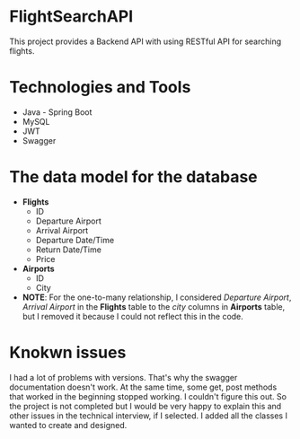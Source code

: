 # FlightSearchAPI
This project provides a Backend API with using RESTful API for searching flights.
# Technologies and Tools
- Java - Spring Boot
- MySQL
- JWT 
- Swagger
# The data model for the database
- **Flights**
  - ID
  - Departure Airport
  - Arrival Airport
  - Departure Date/Time
  - Return Date/Time
  - Price
- **Airports** 
  - ID
  - City
- **NOTE**: For the one-to-many relationship, I considered *Departure Airport*, *Arrival Airport* in the **Flights** table to the *city* columns in **Airports** table, but I removed it because I could not reflect this in the code.

# Knokwn issues 
I had a lot of problems with versions. That's why the swagger documentation doesn't work. At the same time, some get, post methods that worked in the beginning stopped working. I couldn't figure this out. So the project is not completed but I would be very happy to explain this and other issues in the technical interview, if I selected. I added all the classes I wanted to create and designed.
